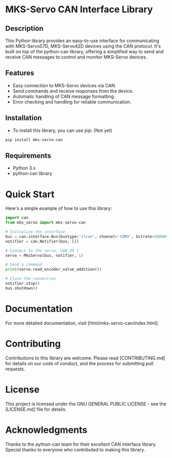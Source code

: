 # MKS-Servo CAN Interface Library

## Description

This Python library provides an easy-to-use interface for communicating with MKS-Servo57D, MKS-Servo42D devices using the CAN protocol. It's built on top of the python-can library, offering a simplified way to send and receive CAN messages to control and monitor MKS-Servo devices.

## Features
- Easy connection to MKS-Servo devices via CAN.
- Send commands and receive responses from the device.
- Automatic handling of CAN message formatting.
- Error checking and handling for reliable communication.

## Installation
- To install this library, you can use pip: (Not yet)

```bash
pip install mks-servo-can
```

## Requirements
- Python 3.x
- python-can library

# Quick Start
Here's a simple example of how to use this library:

```python 
import can 
from mks_servo import mks-servo-can

# Initialize the interface
bus = can.interface.Bus(bustype='slcan', channel='COM3', bitrate=500000)
notifier = can.Notifier(bus, [])

# Connect to the servo, CAN ID 1
servo = MksServo(bus, notifier, 1)

# Send a command
print(servo.read_encoder_value_addition())

# Close the connection
notifier.stop()
bus.shutdown()
```

# Documentation
For more detailed documentation, visit [html/mks-servo-can/index.html].

# Contributing
Contributions to this library are welcome. Please read [CONTRIBUTING.md] for details on our code of conduct, and the process for submitting pull requests.

# License
This project is licensed under the GNU GENERAL PUBLIC LICENSE - see the [LICENSE.md] file for details.

# Acknowledgments
Thanks to the python-can team for their excellent CAN interface library.
Special thanks to everyone who contributed to making this library.